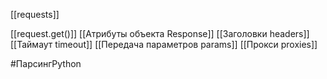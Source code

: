 [[requests]]


[[request.get()]]
[[Атрибуты объекта Response]]
[[Заголовки headers]]
[[Таймаут timeout]]
[[Передача параметров params]]
[[Прокси proxies]]


#ПарсингPython 